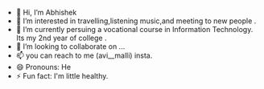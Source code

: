 - 👋 Hi, I’m Abhishek 
- 👀 I’m interested in travelling,listening music,and meeting to new people .
- 🌱 I’m currently persuing  a vocational course in Information Technology. Its my 2nd year of college .
- 💞️ I’m looking to collaborate on ...
- 📫 you can reach to me  (avi__malli) insta. 
- 😄 Pronouns: He
- ⚡ Fun fact: I'm little healthy.

<!---
Abhi2813/Abhi2813 is a ✨ special ✨ repository because its `README.md` (this file) appears on your GitHub profile.
You can click the Preview link to take a look at your changes.
--->
